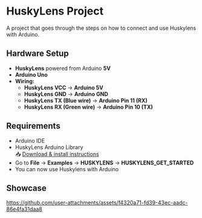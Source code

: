 # HuskyLens Project

A project that goes through the steps on how to connect and use Huskylens with Arduino.

## Hardware Setup

- **HuskyLens** powered from Arduino **5V**
- **Arduino Uno**
- **Wiring:**
  - **HuskyLens VCC** → **Arduino 5V**
  - **HuskyLens GND** → **Arduino GND**
  - **HuskyLens TX (Blue wire)** → **Arduino Pin 11 (RX)**
  - **HuskyLens RX (Green wire)** → **Arduino Pin 10 (TX)**

## Requirements

- Arduino IDE
- HuskyLens Arduino Library  
  📥 [Download & install instructions](https://github.com/HuskyLens/HUSKYLENSArduino)
- Go to **File** → **Examples** → **HUSKYLENS** → **HUSKYLENS_GET_STARTED**
- You can now use Huskylens with Arduino

## Showcase
https://github.com/user-attachments/assets/f4320a71-fd39-43ec-aadc-86e4fa31daa8

